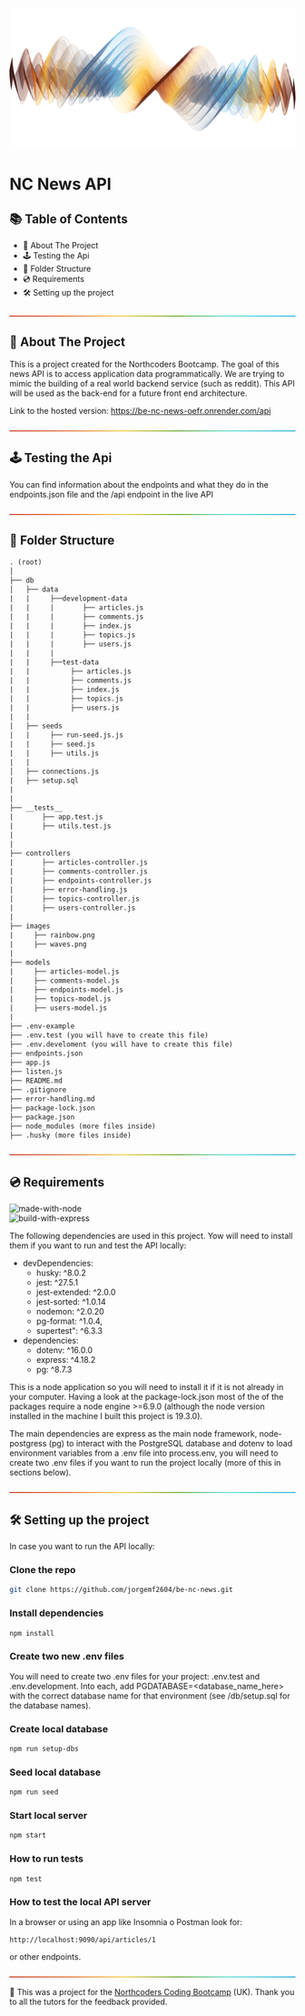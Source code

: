 <!-- HEADER -->

![multicolor-waves](./images/waves.png)

# NC News API

<!-- TABLE OF CONTENTS -->

## 📚 Table of Contents

- 🚧 About The Project
- 🕹️ Testing the Api
- 📁 Folder Structure
- 💿 Requirements
- 🛠️ Setting up the project

![divider](./images/rainbow.png)

<!-- ABOUT THE PROJECT -->

## 🚧 About The Project

This is a project created for the Northcoders Bootcamp. The goal of this news API is to access application data programmatically. We are trying to mimic the building of a real world backend service (such as reddit). This API will be used as the back-end for a future front end architecture.

Link to the hosted version: https://be-nc-news-oefr.onrender.com/api

![divider](./images/rainbow.png)

<!-- Testing the API -->

## 🕹️ Testing the Api

You can find information about the endpoints and what they do in the endpoints.json file and the /api endpoint in the live API

![divider](./images/rainbow.png)

<!-- FOLDER STRUCTURE -->

## 📁 Folder Structure

    . (root)
    │
    ├── db
    │   ├── data
    |   |     ├──development-data
    |   |     |       ├── articles.js
    |   |     |       ├── comments.js
    |   |     |       ├── index.js
    |   |     |       ├── topics.js
    |   |     |       ├── users.js
    |   |     |
    |   |     ├──test-data
    |   |          ├── articles.js
    |   |          ├── comments.js
    |   |          ├── index.js
    |   |          ├── topics.js
    |   |          ├── users.js
    |   |
    |   ├── seeds
    |   |     ├── run-seed.js.js
    |   |     ├── seed.js
    |   |     ├── utils.js
    |   |
    │   ├── connections.js
    |   ├── setup.sql
    |
    |
    ├── __tests__
    |       ├── app.test.js
    |       ├── utils.test.js
    |
    |
    ├── controllers
    |       ├── articles-controller.js
    |       ├── comments-controller.js
    |       ├── endpoints-controller.js
    |       ├── error-handling.js
    |       ├── topics-controller.js
    |       ├── users-controller.js
    |
    ├── images
    |     ├── rainbow.png
    |     ├── waves.png
    |
    ├── models
    |     ├── articles-model.js
    |     ├── comments-model.js
    |     ├── endpoints-model.js
    |     ├── topics-model.js
    |     ├── users-model.js
    |
    ├── .env-example
    ├── .env.test (you will have to create this file)
    ├── .env.develoment (you will have to create this file)
    ├── endpoints.json
    ├── app.js
    ├── listen.js
    ├── README.md
    ├── .gitignore
    ├── error-handling.md
    ├── package-lock.json
    ├── package.json
    ├── node_modules (more files inside)
    ├── .husky (more files inside)

![divider](./images/rainbow.png)

<!-- PREREQUISITES -->

## 💿 Requirements

![made-with-node](https://img.shields.io/badge/Made%20with-Node-brightgreen?style=for-the-badge)\
![build-with-express](https://img.shields.io/badge/Build%20with-Express-yellow?style=for-the-badge&logo=npm)

The following dependencies are used in this project. Yow will need to install them if you want to run and test the API locally:

- devDependencies:
  - husky: ^8.0.2
  - jest: ^27.5.1
  - jest-extended: ^2.0.0
  - jest-sorted: ^1.0.14
  - nodemon: ^2.0.20
  - pg-format: ^1.0.4,
  - supertest": ^6.3.3
- dependencies:
  - dotenv: ^16.0.0
  - express: ^4.18.2
  - pg: ^8.7.3

This is a node application so you will need to install it if it is not already in your computer. Having a look at the package-lock.json most of the of the packages require a node engine >=6.9.0 (although the node version installed in the machine I built this project is 19.3.0).

The main dependencies are express as the main node framework, node-postgress (pg) to interact with the PostgreSQL database and dotenv to load environment variables from a .env file into process.env, you will need to create two .env files if you want to run the project locally (more of this in sections below).

![divider](./images/rainbow.png)

<!-- SETTING UP PROJECT -->

## 🛠️ Setting up the project

In case you want to run the API locally:

### Clone the repo

```bash
git clone https://github.com/jorgemf2604/be-nc-news.git
```

### Install dependencies

```bash
npm install
```

### Create two new .env files

You will need to create two .env files for your project: .env.test and .env.development. Into each, add PGDATABASE=<database_name_here> with the correct database name for that environment (see /db/setup.sql for the database names).

### Create local database

```bash
npm run setup-dbs
```

### Seed local database

```bash
npm run seed
```

### Start local server

```bash
npm start
```

### How to run tests

```bash
npm test
```

### How to test the local API server

In a browser or using an app like Insomnia o Postman look for:

```
http://localhost:9090/api/articles/1
```

or other endpoints.

![divider](./images/rainbow.png)

<!-- FOOTNOTE -->

🎒 This was a project for the [Northcoders Coding Bootcamp](https://northcoders.com/) (UK). Thank you to all the tutors for the feedback provided.
